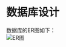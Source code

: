 # 数据库设计
数据库的ER图如下：  
![ER图](https://github.com/milkymoney/Dashboard/blob/master/ER%E5%9B%BE.png?raw=true)
